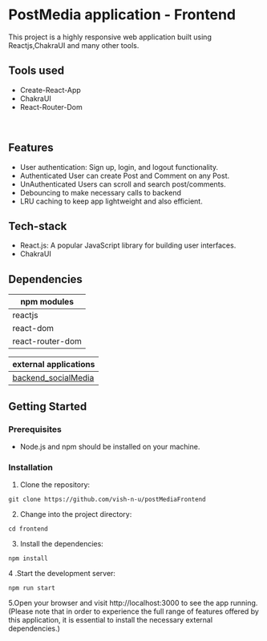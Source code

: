 # PostMedia application - Frontend
This project is a highly responsive  web application built using Reactjs,ChakraUI and many other tools.




## Tools used
- Create-React-App
- ChakraUI
- React-Router-Dom


<br/>

## Features
- User authentication: Sign up, login, and logout functionality.
- Authenticated User can create Post and Comment on any Post.
- UnAuthenticated Users can scroll and search post/comments.
- Debouncing to make necessary calls to backend
- LRU caching to keep app lightweight and also efficient.

## Tech-stack
- React.js: A popular JavaScript library for building user interfaces.
- ChakraUI

## Dependencies
|npm modules|
|-|
|reactjs|
|react-dom|
|react-router-dom|


|external applications|
|-|
|[backend_socialMedia](https://github.com/vish-n-u/postmediaBackend)|


## Getting Started

### Prerequisites

- Node.js and npm should be installed on your machine.

### Installation

1. Clone the repository:
  ```shell
git clone https://github.com/vish-n-u/postMediaFrontend
```

2. Change into the project directory:
```shell
cd frontend
```

3. Install the dependencies:
```shell
npm install
```

4 .Start the development server:
```shell
npm run start
```

 5.Open your browser and visit http://localhost:3000 to see the app running.
 </br>
 (Please note that in order to experience the full range of features offered by this application, it is essential to install the necessary external dependencies.)


